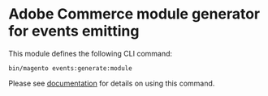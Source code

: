 # Adobe Commerce module generator for events emitting

This module defines the following CLI command:

```shell
bin/magento events:generate:module
```

Please see [documentation](https://developer.adobe.com/commerce/events/get-started/commands/#generate-a-commerce-module-based-on-a-list-of-subscribed-events) for details on using this command.
